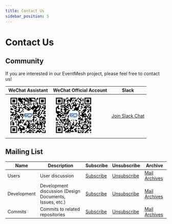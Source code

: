 ```yaml
---
title: Contact Us
sidebar_position: 5
---
```


# Contact Us

## Community

If you are interested in our EventMesh project, please feel free to contact us!

| WeChat Assistant                                              | WeChat Official Account                                      | Slack                                                                                                         |
|---------------------------------------------------------------|--------------------------------------------------------------|---------------------------------------------------------------------------------------------------------------|
| <img src="/images/contact/wechat-assistant.jpg" width="128"/> | <img src="/images/contact/wechat-official.jpg" width="128"/> | [Join Slack Chat](https://join.slack.com/t/apacheeventmesh/shared_invite/zt-1vpgrvm5u-hh~5H9Aj4TGThaP9tusFfw) |

## Mailing List

|Name|Description|Subscribe|Unsubscribe|Archive|
|-|-|-|-|-|
|Users|User discussion|[Subscribe](mailto:users-subscribe@eventmesh.incubator.apache.org)|[Unsubscribe](mailto:users-unsubscribe@eventmesh.incubator.apache.org)|[Mail Archives](https://lists.apache.org/list.html?users@eventmesh.apache.org)|
|Development|Development discussion (Design Documents, Issues, etc.)|[Subscribe](mailto:dev-subscribe@eventmesh.incubator.apache.org)|[Unsubscribe](mailto:dev-unsubscribe@eventmesh.incubator.apache.org)|[Mail Archives](https://lists.apache.org/list.html?dev@eventmesh.apache.org)|
|Commits|Commits to related repositories| [Subscribe](mailto:commits-subscribe@eventmesh.incubator.apache.org) |[Unsubscribe](mailto:commits-unsubscribe@eventmesh.incubator.apache.org) |[Mail Archives](https://lists.apache.org/list.html?commits@eventmesh.apache.org)|


